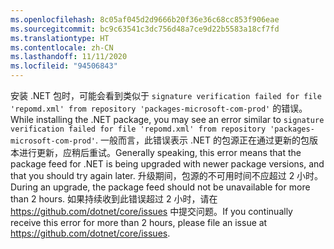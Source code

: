 ```yaml
---
ms.openlocfilehash: 8c05af045d2d9666b20f36e36c68cc853f906eae
ms.sourcegitcommit: bc9c63541c3dc756d48a7ce9d22b5583a18cf7fd
ms.translationtype: HT
ms.contentlocale: zh-CN
ms.lasthandoff: 11/11/2020
ms.locfileid: "94506843"
---
```


<span data-ttu-id="70caf-101">安装 .NET 包时，可能会看到类似于 `signature verification failed for file 'repomd.xml' from repository 'packages-microsoft-com-prod'` 的错误。</span><span class="sxs-lookup"><span data-stu-id="70caf-101">While installing the .NET package, you may see an error similar to `signature verification failed for file 'repomd.xml' from repository 'packages-microsoft-com-prod'`.</span></span> <span data-ttu-id="70caf-102">一般而言，此错误表示 .NET 的包源正在通过更新的包版本进行更新，应稍后重试。</span><span class="sxs-lookup"><span data-stu-id="70caf-102">Generally speaking, this error means that the package feed for .NET is being upgraded with newer package versions, and that you should try again later.</span></span> <span data-ttu-id="70caf-103">升级期间，包源的不可用时间不应超过 2 小时。</span><span class="sxs-lookup"><span data-stu-id="70caf-103">During an upgrade, the package feed should not be unavailable for more than 2 hours.</span></span> <span data-ttu-id="70caf-104">如果持续收到此错误超过 2 小时，请在 <https://github.com/dotnet/core/issues> 中提交问题。</span><span class="sxs-lookup"><span data-stu-id="70caf-104">If you continually receive this error for more than 2 hours, please file an issue at <https://github.com/dotnet/core/issues>.</span></span>
